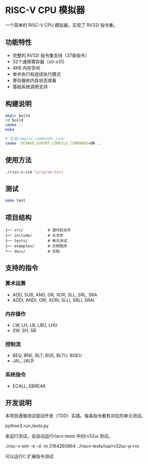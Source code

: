 # RISC-V CPU 模拟器

一个简单的 RISC-V CPU 模拟器，实现了 RV32I 指令集。

## 功能特性

- 完整的 RV32I 指令集支持（37条指令）
- 32个通用寄存器（x0-x31）
- 4KB 内存空间
- 单步执行和连续执行模式
- 寄存器和内存状态查看
- 基础系统调用支持

## 构建说明

```bash
mkdir build
cd build
cmake ..
make

# 生成compile_commands.json
cmake -DCMAKE_EXPORT_COMPILE_COMMANDS=ON ..
```

## 使用方法

```bash
./risc-v-sim [program.bin]
```

## 测试

```bash
make test
```

## 项目结构

```
├── src/           # 源代码文件
├── include/       # 头文件
├── tests/         # 单元测试
├── examples/      # 示例程序
└── docs/          # 文档
```

## 支持的指令

### 算术运算
- ADD, SUB, AND, OR, XOR, SLL, SRL, SRA
- ADDI, ANDI, ORI, XORI, SLLI, SRLI, SRAI

### 内存操作
- LW, LH, LB, LBU, LHU
- SW, SH, SB

### 控制流
- BEQ, BNE, BLT, BGE, BLTU, BGEU
- JAL, JALR

### 系统指令
- ECALL, EBREAK

## 开发说明

本项目遵循测试驱动开发（TDD）实践。每条指令都有对应的单元测试。

python3 run_tests.py

来运行测试，会自动运行riscv-tests 中的rv32ui 测试。

./risc-v-sim -e -d -m 2164260864 ../riscv-tests/isa/rv32uc-p-rvc

可以运行C 扩展指令测试